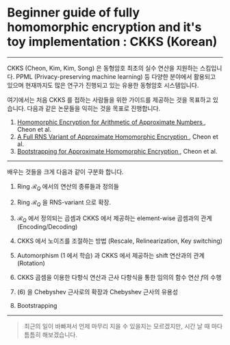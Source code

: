 # Beginner guide of fully homomorphic encryption and it's toy implementation : CKKS (Korean)

---

CKKS (Cheon, Kim, Kim, Song) 은 동형암호 최초의 실수 연산을 지원하는 스킴입니다.
PPML (Privacy-preserving machine learning) 등 다양한 분야에서 활용되고 있으며 현재까지도 많은 연구가 진행되고 있는 유용한 동형암호 시스템입니다.

여기에서는 처음 CKKS 를 접하는 사람들을 위한 가이드를 제공하는 것을 목표하고 있습니다.
다음과 같은 논문들을 익히는 것을 목표로 진행합니다.

1. <a href="https://eprint.iacr.org/2016/421"> Homomorphic Encryption for Arithmetic of Approximate Numbers </a>, Cheon et al.
2. <a href="https://eprint.iacr.org/2018/931"> A Full RNS Variant of Approximate Homomorphic Encryption </a>, Cheon et al.
3. <a href="https://eprint.iacr.org/2018/153"> Bootstrapping for Approximate Homomorphic Encryption </a>, Cheon et al.

---

배우는 것들을 크게 다음과 같이 구분화 합니다.

1. Ring $\mathcal{R}_Q$ 에서의 연산의 종류들과 정의들

2. Ring $\mathcal{R}_{Q}$ 을 RNS-variant 으로 확장.

3. $\mathcal{R}_Q$ 에서 정의되는 곱셈과 CKKS 에서 제공하는 element-wise 곱셈과의 관계 (Encoding/Decoding)

4. CKKS 에서 노이즈를 조절하는 방법 (Rescale, Relinearization, Key switching)

5. Automorphism (1 에서 학습) 과 CKKS 에서 제공하는 shift 연산과의 관계 (Rotation)

6. CKKS 곱셈을 이용한 다항식 연산과 근사 다항식을 통한 임의의 함수 연산 $f$의 수행

7. (6) 을 Chebyshev 근사로의 확장과 Chebyshev 근사의 유용성

8. Bootstrapping

---

> 최근의 일이 바빠져서 언제 마무리 지을 수 있을지는 모르겠지만, 시간 날 때 마다 틈틈히 해보겠습니다.

